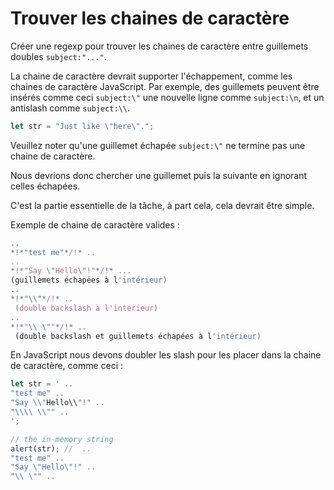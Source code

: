 # Trouver les chaines de caractère

Créer une regexp pour trouver les chaines de caractère entre guillemets doubles `subject:"..."`.

La chaine de caractère devrait supporter l'échappement, comme les chaines de caractère JavaScript.
Par exemple, des guillemets peuvent être insérés comme ceci `subject:\"` une nouvelle ligne comme `subject:\n`, et un antislash comme `subject:\\`.

```js
let str = "Just like \"here\".";
```

Veuillez noter qu'une guillemet échapée `subject:\"` ne termine pas une chaine de caractère.

Nous devrions donc chercher une guillemet puis la suivante en ignorant celles échapées.

C'est la partie essentielle de la tâche, à part cela, cela devrait être simple.

Exemple de chaine de caractère valides :
```js
..
*!*"test me"*/!* ..
..
*!*"Say \"Hello\"!"*/!* ...
(guillemets échapées à l'intérieur)
..
*!*"\\"*/!* ..
 (double backslash à l'intérieur)
..
*!*"\\ \""*/!* ..
 (double backslash et guillemets échapées à l'intérieur)
```

En JavaScript nous devons doubler les slash pour les placer dans la chaine de caractère, comme ceci :

```js run
let str = ' ..
"test me" ..
"Say \\"Hello\\"!" ..
"\\\\ \\"" ..
';

// the in-memory string
alert(str); //  ..
"test me" ..
"Say \"Hello\"!" ..
"\\ \"" ..
```
